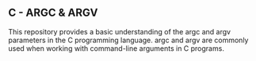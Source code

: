 ## C - ARGC & ARGV

This repository provides a basic understanding of the argc and argv parameters in the C programming language. argc and argv are commonly used when working with command-line arguments in C programs.
